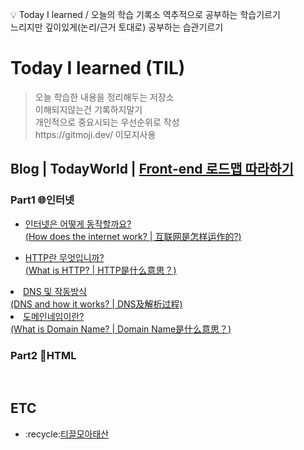 :bulb: Today I learned / 오늘의 학습 기록소
역추적으로 공부하는 학습기르기<br>
느리지만 깊이있게(논리/근거 토대로) 공부하는 습관기르기

# Today I learned (TIL)


<blockquote>
<p> 
오늘 학습한 내용을 정리해두는 저장소<br>
이해되지않는건 기록하지말기 <br>
개인적으로 중요시되는 우선순위로 작성 <br>
https://gitmoji.dev/  이모지사용<br>
</blockquote>




<h2>Blog | TodayWorld | <a href="https://roadmap.sh/frontend">Front-end 로드맵 따라하기</a></h2>
  <h3>Part1 🌐인터넷</h3>
 <ul>
  <li><a href="https://luckyjek.tistory.com/62?category=1243491">인터넷은 어떻게 동작할까요?
<br>(How does the internet work? | 互联网是怎样运作的?)</a></li>
 </ul>  
  <ul>
  <li><a href="https://luckyjek.tistory.com/59?category=1243491">HTTP란 무엇입니까?
<br>(What is HTTP? | HTTP是什么意思？)</a></li>
 </ul>  
<li><a href="https://luckyjek.tistory.com/54?category=1243491">DNS 및 작동방식
<br>(DNS and how it works? | DNS及解析过程)</a></li>
 </ul>  
  <li><a href="https://luckyjek.tistory.com/56?category=1243491">도메인네임이란?
<br>(What is Domain Name? | Domain Name是什么意思？)</a></li>
 </ul>  

 <h3>Part2 📝HTML</h3>







<br/>
<h2>ETC</h2>
<ul>
 <li>:recycle:<a href="">티끌모아태산<a></li>
</ul>

